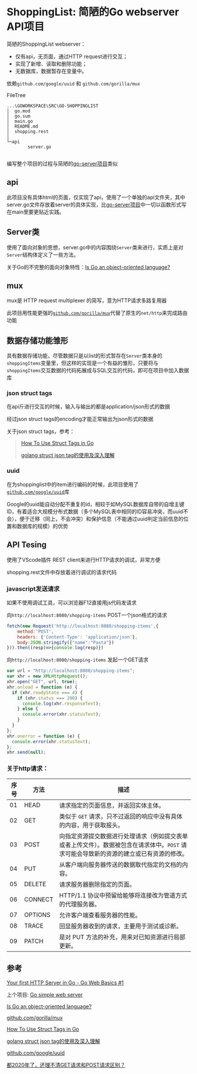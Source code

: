 # ShoppingList: 简陋的Go webserver API项目

简陋的ShoppingList webserver：

* 仅有api，无页面，通过HTTP request进行交互；
* 实现了新增、读取和删除功能；
* 无数据库，数据暂存在变量中。

依赖`github.com/google/uuid` 和 `github.com/gorilla/mux`

FileTree

```tree /F >filetree.txt
...\GOWORKSPACE\SRC\GO-SHOPPINGLIST
│  go.mod
│  go.sum
│  main.go
│  README.md
│  shopping.rest
│  
└─api
        server.go
        
```

编写整个项目的过程与简陋的[go-server项目](https://github.com/Colt-M1873/go-server)类似

## api

此项目没有具体html的页面，仅实现了api，使用了一个单独的api文件夹，其中server.go文件存放着server的具体实现，比[go-server项目](https://github.com/Colt-M1873/go-server)中一切以函数形式写在main里要更贴近实践。

## Server类

使用了面向对象的思想，server.go中的内容围绕`Server`类来进行，实质上是对`Server`结构体定义了一些方法。

关于Go的不完整的面向对象特性：[Is Go an object-oriented language?](https://go.dev/doc/faq#Is_Go_an_object-oriented_language)

## mux

mux是 HTTP request multiplexer 的简写，意为HTTP请求多路复用器

此项目用性能更强的[`github.com/gorilla/mux`](https://github.com/gorilla/mux)代替了原生的`net/http`来完成路由功能

## 数据存储功能雏形

具有数据存储功能，尽管数据只是以list的形式暂存在`Server`类本身的`shoppingItems`变量里，但这样的实现是一个有益的雏形，只要将与`shoppingItems`交互数据的代码拓展成与SQL交互的代码，即可在项目中加入数据库

### json struct tags

在api斤进行交互的时候，输入与输出的都是application/json形式的数据

经过json struct tags的encoding才能正常输出为json形式的数据

关于json struct tags，参考： 

> [How To Use Struct Tags in Go](https://www.digitalocean.com/community/tutorials/how-to-use-struct-tags-in-go)
>
> [golang struct json tag的使用及深入理解](https://blog.csdn.net/xz_studying/article/details/106012535)

### uuid

在为shoppinglist中的item进行编码的时候，此项目使用了[`github.com/google/uuid`](https://github.com/google/uuid)库

Google的uuid能自动分配不重复的id，相较于如MySQL数据库自带的自增主键ID，有着适合大规模分布式数据（多个MySQL表中相同的ID容易冲突，而uuid不会），便于迁移（同上，不会冲突）和保护信息（不能通过uuid判定当前信息的位置和数据库的规模）的优势

## API Tesing

使用了VScode插件 REST client来进行HTTP请求的调试，非常方便

shopping.rest文件中存放着进行调试的请求代码

### javascript发送请求

如果不使用调试工具，可以浏览器F12直接用js代码发请求

向`http://localhost:8080/shopping-items` POST一个json格式的请求

```js
fetch(new Request('http://localhost:8080/shopping-items',{
    method:'POST', 
    headers: {'Content-Type': 'application/json'},
    body:JSON.stringify({"name":"Pasta"})
})).then((resp)=>{console.log(resp)})
```

向`http://localhost:8080/shopping-items` 发起一个GET请求

```js
var url = "http://localhost:8080/shopping-items";
var xhr = new XMLHttpRequest();
xhr.open("GET", url, true);
xhr.onload = function (e) {
  if (xhr.readyState === 4) {
    if (xhr.status === 200) {
      console.log(xhr.responseText);
    } else {
      console.error(xhr.statusText);
    }
  }
};
xhr.onerror = function (e) {
  console.error(xhr.statusText);
};
xhr.send(null);
```

### 关于http请求：

| 序号 | 方法    | 描述                                                         |
| ---- | ------- | ------------------------------------------------------------ |
| 01   | HEAD    | 请求指定的页面信息，并返回实体主体。                         |
| 02   | GET     | 类似于 `GET` 请求，只不过返回的响应中没有具体的内容，用于获取报头。 |
| 03   | POST    | 向指定资源提交数据进行处理请求（例如提交表单或者上传文件）。数据被包含在请求体中。`POST` 请求可能会导致新的资源的建立或已有资源的修改。 |
| 04   | PUT     | 从客户端向服务器传送的数据取代指定的文档的内容。             |
| 05   | DELETE  | 请求服务器删除指定的页面。                                   |
| 06   | CONNECT | HTTP/1.1 协议中预留给能够将连接改为管道方式的代理服务器。    |
| 07   | OPTIONS | 允许客户端查看服务器的性能。                                 |
| 08   | TRACE   | 回显服务器收到的请求，主要用于测试或诊断。                   |
| 09   | PATCH   | 是对 PUT 方法的补充，用来对已知资源进行局部更新。            |



## 参考

[Your first HTTP Server in Go - Go Web Basics #1](https://www.youtube.com/watch?v=5BIylxkudaE&ab_channel=GoWebExamples)

上个项目: [Go simple web server](https://github.com/Colt-M1873/go-server)

[Is Go an object-oriented language?](https://go.dev/doc/faq#Is_Go_an_object-oriented_language)

[github.com/gorilla/mux](https://github.com/gorilla/mux)

[How To Use Struct Tags in Go](https://www.digitalocean.com/community/tutorials/how-to-use-struct-tags-in-go)

[golang struct json tag的使用及深入理解](https://blog.csdn.net/xz_studying/article/details/106012535)

[github.com/google/uuid](https://github.com/google/uuid)

[都2020年了，还理不清GET请求和POST请求区别？](https://juejin.cn/post/6844904097091420174)

